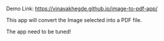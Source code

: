 Demo Link: https://vinayakhegde.github.io/image-to-pdf-app/

This app will convert the Image selected into a PDF file.

The app need to be tuned!